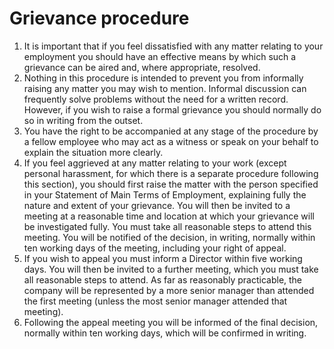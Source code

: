 # Grievance procedure

1. It is important that if you feel dissatisfied with any matter relating to your employment you should have an effective means by which such a grievance can be aired and, where appropriate, resolved.
2. Nothing in this procedure is intended to prevent you from informally raising any matter you may wish to mention. Informal discussion can frequently solve problems without the need for a written record. However, if you wish to raise a formal grievance you should normally do so in writing from the outset.
3. You have the right to be accompanied at any stage of the procedure by a fellow employee who may act as a witness or speak on your behalf to explain the situation more clearly.
4. If you feel aggrieved at any matter relating to your work (except personal harassment, for which there is a separate procedure following this section), you should first raise the matter with the person specified in your Statement of Main Terms of Employment, explaining fully the nature and extent of your grievance. You will then be invited to a meeting at a reasonable time and location at which your grievance will be investigated fully. You must take all reasonable steps to attend this meeting. You will be notified of the decision, in writing, normally within ten working days of the meeting, including your right of appeal.
5. If you wish to appeal you must inform a Director within five working days. You will then be invited to a further meeting, which you must take all reasonable steps to attend. As far as reasonably practicable, the company will be represented by a more senior manager than attended the first meeting (unless the most senior manager attended that meeting).
6. Following the appeal meeting you will be informed of the final decision, normally within ten working days, which will be confirmed in writing.
